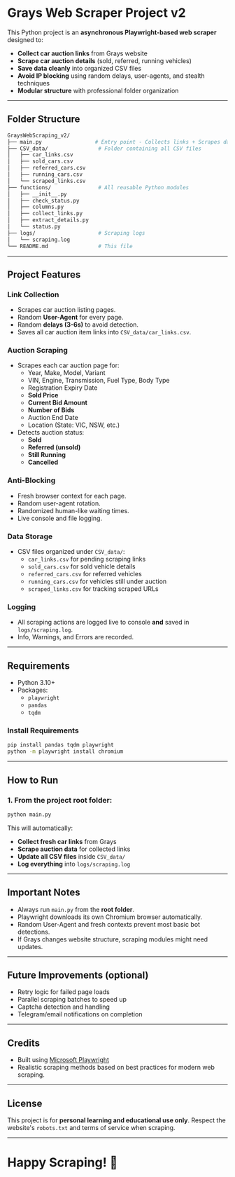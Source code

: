 # Grays Web Scraper Project v2

This Python project is an **asynchronous Playwright-based web scraper** designed to:

- **Collect car auction links** from Grays website
- **Scrape car auction details** (sold, referred, running vehicles)
- **Save data cleanly** into organized CSV files
- **Avoid IP blocking** using random delays, user-agents, and stealth techniques
- **Modular structure** with professional folder organization

---

## Folder Structure

```bash
GraysWebScraping_v2/
├── main.py                 # Entry point - Collects links + Scrapes data
├── CSV_data/                # Folder containing all CSV files
│   ├── car_links.csv
│   ├── sold_cars.csv
│   ├── referred_cars.csv
│   ├── running_cars.csv
│   └── scraped_links.csv
├── functions/               # All reusable Python modules
│   ├── __init__.py
│   ├── check_status.py
│   ├── columns.py
│   ├── collect_links.py
│   ├── extract_details.py
│   └── status.py
├── logs/                    # Scraping logs
│   └── scraping.log
└── README.md                # This file
```

---

## Project Features

### Link Collection
- Scrapes car auction listing pages.
- Random **User-Agent** for every page.
- Random **delays (3-6s)** to avoid detection.
- Saves all car auction item links into `CSV_data/car_links.csv`.

### Auction Scraping
- Scrapes each car auction page for:
  - Year, Make, Model, Variant
  - VIN, Engine, Transmission, Fuel Type, Body Type
  - Registration Expiry Date
  - **Sold Price**
  - **Current Bid Amount**
  - **Number of Bids**
  - Auction End Date
  - Location (State: VIC, NSW, etc.)
- Detects auction status:
  - **Sold**
  - **Referred (unsold)**
  - **Still Running**
  - **Cancelled**

### Anti-Blocking
- Fresh browser context for each page.
- Random user-agent rotation.
- Randomized human-like waiting times.
- Live console and file logging.

### Data Storage
- CSV files organized under `CSV_data/`:
  - `car_links.csv` for pending scraping links
  - `sold_cars.csv` for sold vehicle details
  - `referred_cars.csv` for referred vehicles
  - `running_cars.csv` for vehicles still under auction
  - `scraped_links.csv` for tracking scraped URLs

### Logging
- All scraping actions are logged live to console **and** saved in `logs/scraping.log`.
- Info, Warnings, and Errors are recorded.

---

## Requirements

- Python 3.10+
- Packages:
  - `playwright`
  - `pandas`
  - `tqdm`

### Install Requirements

```bash
pip install pandas tqdm playwright
python -m playwright install chromium
```

---

## How to Run

### 1. From the project root folder:

```bash
python main.py
```

This will automatically:
- **Collect fresh car links** from Grays
- **Scrape auction data** for collected links
- **Update all CSV files** inside `CSV_data/`
- **Log everything** into `logs/scraping.log`

---

## Important Notes

- Always run `main.py` from the **root folder**.
- Playwright downloads its own Chromium browser automatically.
- Random User-Agent and fresh contexts prevent most basic bot detections.
- If Grays changes website structure, scraping modules might need updates.

---

## Future Improvements (optional)

- Retry logic for failed page loads
- Parallel scraping batches to speed up
- Captcha detection and handling
- Telegram/email notifications on completion

---

## Credits
- Built using [Microsoft Playwright](https://playwright.dev/python/)
- Realistic scraping methods based on best practices for modern web scraping.

---

## License

This project is for **personal learning and educational use only**.
Respect the website's `robots.txt` and terms of service when scraping.

---

# Happy Scraping! 🚀

